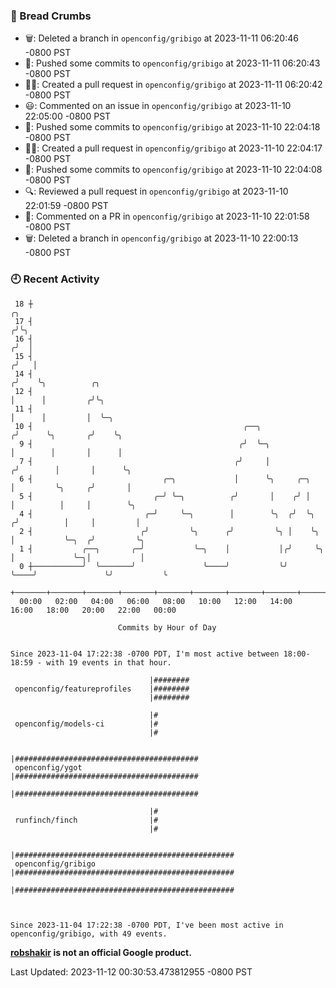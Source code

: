 ### 🍞 Bread Crumbs

 * 🗑: Deleted a branch in `openconfig/gribigo` at 2023-11-11 06:20:46 -0800 PST
 * 🚢: Pushed some commits to `openconfig/gribigo` at 2023-11-11 06:20:43 -0800 PST
 * ✍🏼: Created a pull request in `openconfig/gribigo` at 2023-11-11 06:20:42 -0800 PST
 * 😃: Commented on an issue in `openconfig/gribigo` at 2023-11-10 22:05:00 -0800 PST
 * 🚢: Pushed some commits to `openconfig/gribigo` at 2023-11-10 22:04:18 -0800 PST
 * ✍🏼: Created a pull request in `openconfig/gribigo` at 2023-11-10 22:04:17 -0800 PST
 * 🚢: Pushed some commits to `openconfig/gribigo` at 2023-11-10 22:04:08 -0800 PST
 * 🔍: Reviewed a pull request in  `openconfig/gribigo` at 2023-11-10 22:01:59 -0800 PST
 * 💬: Commented on a PR in  `openconfig/gribigo` at 2023-11-10 22:01:58 -0800 PST
 * 🗑: Deleted a branch in `openconfig/gribigo` at 2023-11-10 22:00:13 -0800 PST

### 🕘 Recent Activity
```
 18 ┼                                                                            ╭╮
 17 ┤                                                                           ╭╯╰╮
 16 ┤                                                                          ╭╯  │
 15 ┤                                                                         ╭╯   │
 14 ┤                                                                        ╭╯    ╰╮          ╭╮
 12 ┤                                                                        │      │         ╭╯╰╮
 11 ┤                                                                        │      │         │  ╰─╮
 10 ┤                                               ╭──╮                    ╭╯      ╰╮       ╭╯    ╰╮
  9 ┤                                              ╭╯  ╰─╮                  │        │       │      │
  7 ┤                                             ╭╯     │                 ╭╯        │       │      ╰╮
  6 ┤                             ╭─╮             │      ╰╮     ╭─╮        │         ╰╮     ╭╯       │
  5 ┤                           ╭─╯ ╰─╮          ╭╯       │    ╭╯ │        │          │     │        ╰╮
  4 ┤                         ╭─╯     ╰─╮        │        ╰╮  ╭╯  ╰╮      ╭╯          │     │         │
  2 ┤                        ╭╯         ╰╮      ╭╯         ╰╮ │    ╰╮     │           ╰─╮  ╭╯         ╰╮
  1 ┤           ╭──╮       ╭─╯           ╰─╮    │           │╭╯     ╰╮    │             ╰─╮│           │
  0 ┼───────────╯  ╰───────╯               ╰────╯           ╰╯       ╰────╯               ╰╯           ╰
    +───────+───────+───────+───────+───────+───────+───────+───────+───────+───────+───────+───────+────
  00:00   02:00   04:00   06:00   08:00   10:00   12:00   14:00   16:00   18:00   20:00   22:00   00:00   

						Commits by Hour of Day


Since 2023-11-04 17:22:38 -0700 PDT, I'm most active between 18:00-18:59 - with 19 events in that hour.

```



```
                               |########
 openconfig/featureprofiles    |########
                               |########

                               |#
 openconfig/models-ci          |#
                               |#

                               |#########################################
 openconfig/ygot               |#########################################
                               |#########################################

                               |#
 runfinch/finch                |#
                               |#

                               |#################################################
 openconfig/gribigo            |#################################################
                               |#################################################



Since 2023-11-04 17:22:38 -0700 PDT, I've been most active in openconfig/gribigo, with 49 events.

```
**[robshakir](mailto:robjs@google.com) is not an official Google product.**  


Last Updated: 2023-11-12 00:30:53.473812955 -0800 PST
